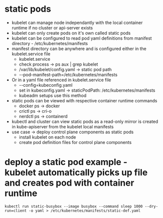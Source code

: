 # static pods

* kubelet can manage node independantly with the local container runtime if no cluster or api-server exists 
* kubelet can only create pods on it's own called static pods
* kubelet can be configured to read pod yaml definitions from manifest directory - /etc/kubernetes/manifests
* manifest directory can be anywhere and is configured either in the kubelet.service file 
  * kubelet.service
  * check process -> ps aux | grep kubelet
  * /var/lib/kubelet/config.yaml -> static pod path
  * --pod-manifest-path=/etc/kubernetes/manifests
* Or in a yaml file referenced in kubelet.service file 
  * --config=kubeconfig.yaml
  * set in kubeconfig.yaml -> staticPodPath: /etc/kubernetes/manifests
  * kubeadm setups use this method
* static pods can be viewed with respective container runtime commands
  * docker ps -> docker
  * crictl ps -> cri-o
  * nerdctl ps -> containerd
* kubectl and cluster can view static pods as a read-only mirror is created in kube-apiserver from the kubelet local manifests
* use case -> deploy control plane components as static pods
  * install kubelet on each node
  * create pod definition files for control plane components

# deploy a static pod example - kubelet automatically picks up file and creates pod with container runtime
`kubectl run static-busybox --image busybox --command sleep 1000 --dry-run=client -o yaml > /etc/kubernetes/manifests/static-def.yaml`